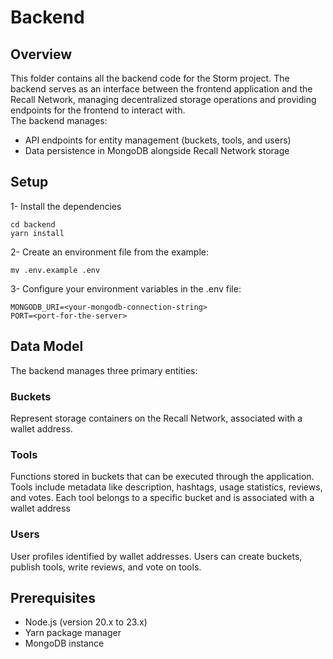 # Backend

## Overview
This folder contains all the backend code for the Storm project. The backend serves as an interface between the frontend application and the Recall Network, managing decentralized storage operations and providing endpoints for the frontend to interact with.
<br>
The backend manages:
- API endpoints for entity management (buckets, tools, and users)
- Data persistence in MongoDB alongside Recall Network storage

## Setup

1- Install the dependencies

```
cd backend
yarn install
```

2- Create an environment file from the example:

```
mv .env.example .env
```

3- Configure your environment variables in the .env file:

```
MONGODB_URI=<your-mongodb-connection-string>
PORT=<port-for-the-server>
```

## Data Model
The backend manages three primary entities:

### Buckets
Represent storage containers on the Recall Network, associated with a wallet address.

### Tools
Functions stored in buckets that can be executed through the application.
Tools include metadata like description, hashtags, usage statistics, reviews, and votes. Each tool belongs to a specific bucket and is associated with a wallet address

### Users
User profiles identified by wallet addresses.
Users can create buckets, publish tools, write reviews, and vote on tools.

## Prerequisites

- Node.js (version 20.x to 23.x)
- Yarn package manager
- MongoDB instance